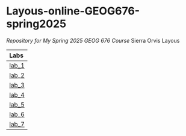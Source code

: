 # Layous-online-GEOG676-spring2025
*Repository for My Spring 2025 GEOG 676 Course*
Sierra Orvis Layous

|Labs     |
|:--------|
|[lab_1](lab_1/README.md)|
|[lab_2](lab_2/README.md)|
|[lab_3](lab_3/README.md)|
|[lab_4](lab_4/README.md)|
|[lab_5](lab_5/README.md)|
|[lab_6](lab_6/README.md)|
|[lab_7](lab_7/README.md)|